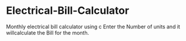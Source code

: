 # Electrical-Bill-Calculator
Monthly electrical bill calculator using c
Enter the Number of units and it willcalculate the Bill for the month.
